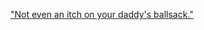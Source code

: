 ["Not even an itch on your daddy's ballsack."](https://preview.redd.it/looking-to-get-a-tattoo-of-this-annoying-voice-in-my-head-v0-asenvn3bjnla1.jpg?width=640&crop=smart&auto=webp&s=0fd18de960bf3325a7dede5cb7d1d83653ed425a)
